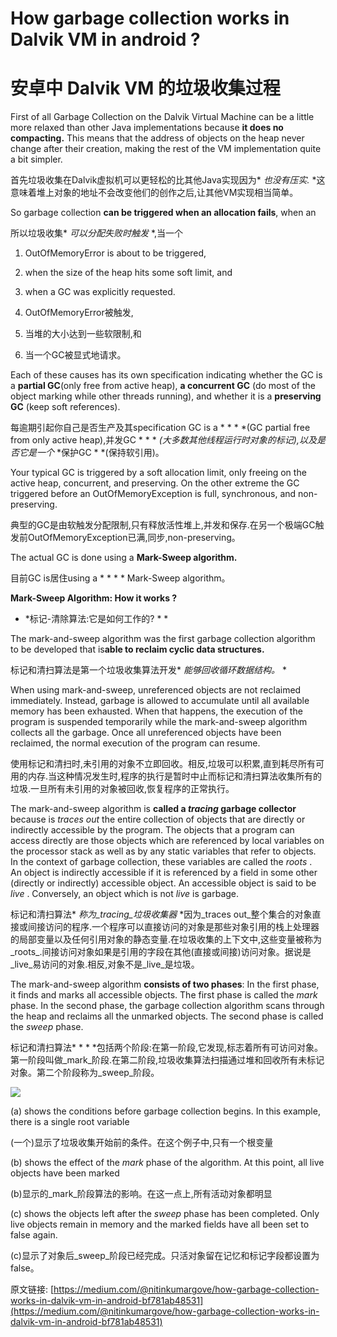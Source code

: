 # How garbage collection works in Dalvik VM in android ?

# 安卓中 Dalvik VM 的垃圾收集过程


First of all Garbage Collection on the Dalvik Virtual Machine can be a little more relaxed than other Java implementations because **it does no compacting.** This means that the address of objects on the heap never change after their creation, making the rest of the VM implementation quite a bit simpler.

首先垃圾收集在Dalvik虚拟机可以更轻松的比其他Java实现因为* *也没有压实.* *这意味着堆上对象的地址不会改变他们的创作之后,让其他VM实现相当简单。


So garbage collection **can be triggered when an allocation fails**, when an

所以垃圾收集* *可以分配失败时触发* *,当一个


1.  OutOfMemoryError is about to be triggered,
2.  when the size of the heap hits some soft limit, and
3.  when a GC was explicitly requested.

1. OutOfMemoryError被触发,
2. 当堆的大小达到一些软限制,和
3. 当一个GC被显式地请求。



Each of these causes has its own specification indicating whether the GC is a **partial GC**(only free from active heap), **a concurrent GC** (do most of the object marking while other threads running), and whether it is a **preserving GC** (keep soft references).

每逾期引起你自己是否生产及其specification GC is a * * * *(GC partial free from only active heap),并发GC * * * *(大多数其他线程运行时对象的标记),以及是否它是一个* *保护GC * *(保持软引用)。


Your typical GC is triggered by a soft allocation limit, only freeing on the active heap, concurrent, and preserving. On the other extreme the GC triggered before an OutOfMemoryException is full, synchronous, and non-preserving.

典型的GC是由软触发分配限制,只有释放活性堆上,并发和保存.在另一个极端GC触发前OutOfMemoryException已满,同步,non-preserving。


The actual GC is done using a **Mark-Sweep algorithm.**

目前GC is居住using a * * * * Mark-Sweep algorithm。


**Mark-Sweep Algorithm: How it works ?**

* *标记-清除算法:它是如何工作的? * *


The mark-and-sweep algorithm was the first garbage collection algorithm to be developed that is**able to reclaim cyclic data structures.**

标记和清扫算法是第一个垃圾收集算法开发* *能够回收循环数据结构。* *


When using mark-and-sweep, unreferenced objects are not reclaimed immediately. Instead, garbage is allowed to accumulate until all available memory has been exhausted. When that happens, the execution of the program is suspended temporarily while the mark-and-sweep algorithm collects all the garbage. Once all unreferenced objects have been reclaimed, the normal execution of the program can resume.

使用标记和清扫时,未引用的对象不立即回收。相反,垃圾可以积累,直到耗尽所有可用的内存.当这种情况发生时,程序的执行是暂时中止而标记和清扫算法收集所有的垃圾.一旦所有未引用的对象被回收,恢复程序的正常执行。


The mark-and-sweep algorithm is **called a _tracing_ garbage collector** because is _traces out_ the entire collection of objects that are directly or indirectly accessible by the program. The objects that a program can access directly are those objects which are referenced by local variables on the processor stack as well as by any static variables that refer to objects. In the context of garbage collection, these variables are called the _roots_ . An object is indirectly accessible if it is referenced by a field in some other (directly or indirectly) accessible object. An accessible object is said to be _live_ . Conversely, an object which is not _live_ is garbage.

标记和清扫算法* *称为_tracing_垃圾收集器* *因为_traces out_整个集合的对象直接或间接访问的程序.一个程序可以直接访问的对象是那些对象引用的栈上处理器的局部变量以及任何引用对象的静态变量.在垃圾收集的上下文中,这些变量被称为_roots_.间接访问对象如果是引用的字段在其他(直接或间接)访问对象。据说是_live_易访问的对象.相反,对象不是_live_是垃圾。


The mark-and-sweep algorithm **consists of two phases**: In the first phase, it finds and marks all accessible objects. The first phase is called the _mark_ phase. In the second phase, the garbage collection algorithm scans through the heap and reclaims all the unmarked objects. The second phase is called the _sweep_ phase.

标记和清扫算法* * * *包括两个阶段:在第一阶段,它发现,标志着所有可访问对象。第一阶段叫做_mark_阶段.在第二阶段,垃圾收集算法扫描通过堆和回收所有未标记对象。第二个阶段称为_sweep_阶段。


![](https://cdn-images-1.medium.com/max/800/1*BCwoxkkyuAtWWu5bkjU1ww.gif)




(a) shows the conditions before garbage collection begins. In this example, there is a single root variable

(一个)显示了垃圾收集开始前的条件。在这个例子中,只有一个根变量


(b) shows the effect of the _mark_ phase of the algorithm. At this point, all live objects have been marked

(b)显示的_mark_阶段算法的影响。在这一点上,所有活动对象都明显


(c) shows the objects left after the _sweep_ phase has been completed. Only live objects remain in memory and the marked fields have all been set to false again.

(c)显示了对象后_sweep_阶段已经完成。只活对象留在记忆和标记字段都设置为false。


原文链接: [https://medium.com/@nitinkumargove/how-garbage-collection-works-in-dalvik-vm-in-android-bf781ab48531](https://medium.com/@nitinkumargove/how-garbage-collection-works-in-dalvik-vm-in-android-bf781ab48531)
